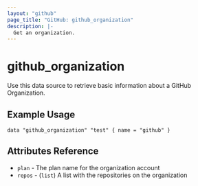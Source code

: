 ```yaml
---
layout: "github"
page_title: "GitHub: github_organization"
description: |-
  Get an organization.
---
```


# github_organization

Use this data source to retrieve basic information about a GitHub Organization.

## Example Usage

```hcl
data "github_organization" "test" { name = "github" }
```

## Attributes Reference

 * `plan` - The plan name for the organization account
 * `repos` - (`list`) A list with the repositories on the organization
